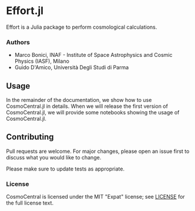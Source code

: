 # Effort.jl

Effort is a Julia package to perform cosmological calculations.
### Authors

- Marco Bonici, INAF - Institute of Space Astrophysics and Cosmic Physics (IASF), Milano
- Guido D'Amico, Università Degli Studi di Parma


## Usage

In the remainder of the documentation, we show how to use CosmoCentral.jl in details. When
we will release the first version of CosmoCentral.jl, we will provide some notebooks showing
the usage of CosmoCentral.jl.

## Contributing
Pull requests are welcome. For major changes, please open an issue first to discuss what you would like to change.

Please make sure to update tests as appropriate.

### License

CosmoCentral is licensed under the MIT "Expat" license; see
[LICENSE](https://github.com/CosmologicalEmulators/Effort.jl/blob/main/LICENSE) for
the full license text.
